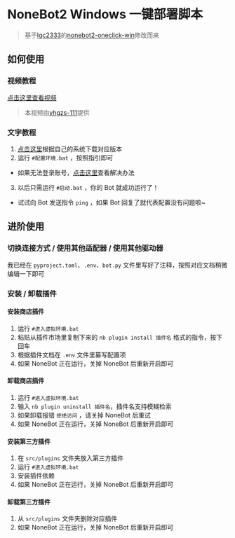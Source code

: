 # NoneBot2 Windows 一键部署脚本
>基于[lgc2333](https://github.com/lgc2333)的[nonebot2-oneclick-win](https://github.com/lgc2333/nonebot2-oneclick-win)修改而来

## 如何使用

### 视频教程
[点击这里查看视频](https://www.bilibili.com/video/BV1Qc411L7JN/?share_source=copy_web&vd_source=7ac3eff34b5a1ef1dc8032858897c680)
>本视频由[yhgzs-111](https://github.com/yhgzs-111/)提供

### 文字教程
1. [点击这里](https://gitee.com/xmm091211/nonebot2_oneclickscript_win/releases/latest)根据自己的系统下载对应版本
2. 运行 `#配置环境.bat` ，按照指引即可
- 如果无法登录账号，[点击这里](https://docs.qq.com/doc/DQ3lmbkVUTkhiUWxM?&u=dc6ddf501e234007b2b1f2efea165532)查看解决办法
3. 以后只需运行 `#启动.bat` ，你的 Bot 就成功运行了！
- 试试向 Bot 发送指令 `ping` ，如果 Bot 回复了就代表配置没有问题啦~
## 进阶使用

### 切换连接方式 / 使用其他适配器 / 使用其他驱动器

我已经在 `pyproject.toml`、`.env`、`bot.py` 文件里写好了注释，按照对应文档稍微编辑一下即可

### 安装 / 卸载插件

#### 安装商店插件

1. 运行 `#进入虚拟环境.bat`
2. 粘贴从插件市场里复制下来的 `nb plugin install 插件名` 格式的指令，按下回车
3. 根据插件文档在 `.env` 文件里纂写配置项
4. 如果 NoneBot 正在运行，关掉 NoneBot 后重新开启即可

#### 卸载商店插件

1. 运行 `#进入虚拟环境.bat`
2. 输入 `nb plugin uninstall 插件名`，插件名支持模糊检索
3. 如果卸载报错 `拒绝访问` ，请关掉 NoneBot 后重试
4. 如果 NoneBot 正在运行，关掉 NoneBot 后重新开启即可

#### 安装第三方插件

1. 在 `src/plugins` 文件夹放入第三方插件
2. 运行 `#进入虚拟环境.bat`
3. 安装插件依赖
4. 如果 NoneBot 正在运行，关掉 NoneBot 后重新开启即可

#### 卸载第三方插件

1. 从 `src/plugins` 文件夹删除对应插件
2. 如果 NoneBot 正在运行，关掉 NoneBot 后重新开启即可